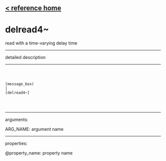 [< reference home](ceammc_lib.html)
---

# delread4~


read with a time-varying delay time

---

detailed description
<br>


---


```



[message_box(                                 
|
[delread4~]


            
```

---
arguments:

ARG_NAME: argument name<br>

---
properties:

@property_name: property name<br>

